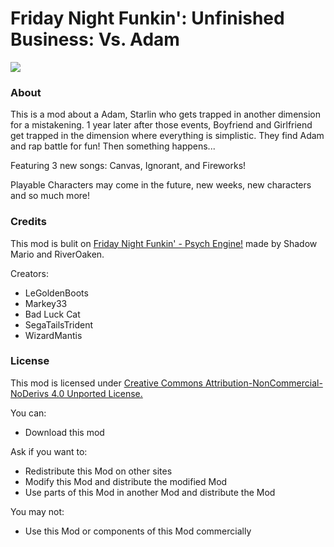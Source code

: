 # Friday Night Funkin': Unfinished Business: Vs. Adam
![](https://media.discordapp.net/attachments/870003060624216085/870011499240894514/logo.png)

### About
This is a mod about a Adam, Starlin who gets trapped in another dimension for a mistakening. 1 year later after those events, Boyfriend and Girlfriend get trapped in the dimension where everything is simplistic. They find Adam and rap battle for fun! Then something happens...

Featuring 3 new songs:
Canvas,
Ignorant,
and Fireworks!

Playable Characters may come in the future, new weeks, new characters and so much more!

### Credits

This mod is bulit on [Friday Night Funkin' - Psych Engine!](https://github.com/ShadowMario/FNF-PsychEngine) made by Shadow Mario and RiverOaken.

Creators:
- LeGoldenBoots
- Markey33
- Bad Luck Cat
- SegaTailsTrident
- WizardMantis

### License
This mod is licensed under [Creative Commons Attribution-NonCommercial-NoDerivs 4.0 Unported License.](https://creativecommons.org/licenses/by-nc-nd/4.0/)

You can:
- Download this mod

Ask if you want to:
- Redistribute this Mod on other sites
- Modify this Mod and distribute the modified Mod
- Use parts of this Mod in another Mod and distribute the Mod

You may not:
- Use this Mod or components of this Mod commercially
